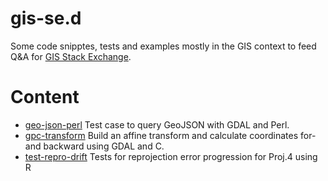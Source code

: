 # gis-se.d

Some code snipptes, tests and examples mostly in the GIS context to feed
Q&A for [GIS Stack Exchange](https://gis.stackexchange.com/).

# Content

* [geo-json-perl](https://github.com/bigopensky/gis-se.d/tree/master/geo-json-perl) Test case to query GeoJSON with GDAL and Perl.
* [gpc-transform](https://github.com/bigopensky/gis-se.d/tree/master/gpc-transform) Build an affine transform and calculate coordinates for- and backward using GDAL and C.  
* [test-repro-drift](https://github.com/bigopensky/gis-se.d/tree/master/test-repro-drift) Tests for reprojection error progression for Proj.4 using R

